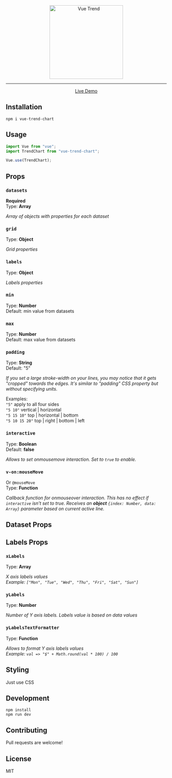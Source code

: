<div align="center">
  <img src="https://raw.githubusercontent.com/dmtrbrl/vue-trend-chart/master/media/vtc-logo.png" width="230" alt="Vue Trend">
</div>

----
<div align="center">
  <a href="https://dmtrbrl.github.io/vue-trend-chart/">Live Demo</a>
</div>

## Installation

```shell
npm i vue-trend-chart
```
## Usage

```js
import Vue from "vue";
import TrendChart from "vue-trend-chart";

Vue.use(TrendChart);
```

## Props

### **`datasets`**
**Required**  
Type: **Array**  
  
*Array of objects with properties for each dataset*

### **`grid`**
Type: **Object**  
  
*Grid properties*

### **`labels`**
Type: **Object**  
  
*Labels properties*

### **`min`**
Type: **Number**  
Default: min value from datasets

### **`max`**
Type: **Number**  
Default:  max value from datasets

### **`padding`**  
Type: **String**  
Default: "5"  
  
*If you set a large *stroke-width* on your lines, you may notice that it gets "cropped" towards the edges. It's similar to "padding" CSS property but without specifying units.*  

Examples:  
`"5"` apply to all four sides  
`"5 10"` vertical | horizontal  
`"5 15 10"` top | horizontal | bottom  
`"5 10 15 20"` top | right | bottom | left

### **`interactive`**
Type: **Boolean**  
Default: **false**  
  
*Allows to set onmousemove interaction. Set to `true` to enable.*

### **`v-on:mouseMove`**
Or `@mouseMove`  
Type: **Function**  
  
*Callback function for onmouseover interaction. This has no effect if `interactive` isn't set to true. Receives an **object** `{index: Number, data: Array}` parameter based on current active line.*

## Dataset Props

## Labels Props

### **`xLabels`**
Type: **Array**
  
*X axis labels values  
Example: `["Mon", "Tue", "Wed", "Thu", "Fri", "Sat", "Sun"]`*

### **`yLabels`**
Type: **Number**
  
*Number of Y axis labels. Labels value is based on data values*

### **`yLabelsTextFormatter`**
Type: **Function**
  
*Allows to format Y axis labels values  
Example: `val => "$" + Math.round(val * 100) / 100`*

## Styling

Just use CSS

## Development

```shell
npm install
npm run dev
```

## Contributing

Pull requests are welcome!

## License

MIT

